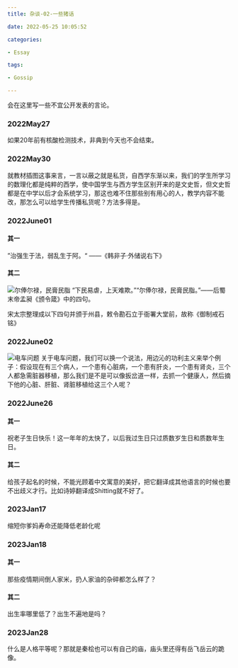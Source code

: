 ```yaml
---
title: 杂谈-02-一些猪话

date: 2022-05-25 10:05:52

categories:

- Essay

tags:

- Gossip

---
```


会在这里写一些不宜公开发表的言论。

### 2022May27

如果20年前有核酸检测技术，非典到今天也不会结束。

### 2022May30

就教材插图这事来言，一言以蔽之就是私货，自西学东渐以来，我们的学生所学习的数理化都是纯粹的西学，使中国学生与西方学生区别开来的是文史哲，但文史哲都是在中学以后才会系统学习，那这也难不住那些别有用心的人，教学内容不能改，那怎么可以给学生传播私货呢？方法多得是。

### 2022June01

#### 其一

”治强生于法，弱乱生于阿。“ ——《韩非子·外储说右下》

#### 其二

![尔俸尔禄，民膏民脂](/img/2022/june/01/01.png)
“下民易虐，上天难欺。”“尔俸尔禄，民膏民脂。”——后蜀末帝孟昶《颁令箴》中的四句。

宋太宗整理成以下四句并颁于州县，敕令勘石立于衙署大堂前，故称《御制戒石铭》

### 2022June02

![电车问题](/img/2022/june/02/01.jpg)
关于电车问题，我们可以换一个说法，用边沁的功利主义来举个例子：假设现在有三个病人，一个患有心脏病，一个患有肝炎，一个患有肾炎，三个人都急需脏器移植，那么我们是不是可以像扳岔道一样，去抓一个健康人，然后摘下他的心脏、肝脏、肾脏移植给这三个人呢？

### 2022June26

#### 其一

祝老子生日快乐！这一年年的太快了，以后我过生日只过质数岁生日和质数年生日。

#### 其二

给孩子起名的时候，不能光顾着中文寓意的美好，把它翻译成其他语言的时候也要不出歧义才行。比如诗婷翻译成Shitting就不好了。

### 2023Jan17

缩短你爹妈寿命还能降低老龄化呢

### 2023Jan18

#### 其一

那些疫情期间倒人家米，扔人家油的杂碎都怎么样了？

#### 其二

出生率哪里低了？出生不遍地是吗？ 

### 2023Jan28
什么是人格平等呢？那就是秦桧也可以有自己的庙，庙头里还得有岳飞岳云的跪像。 
